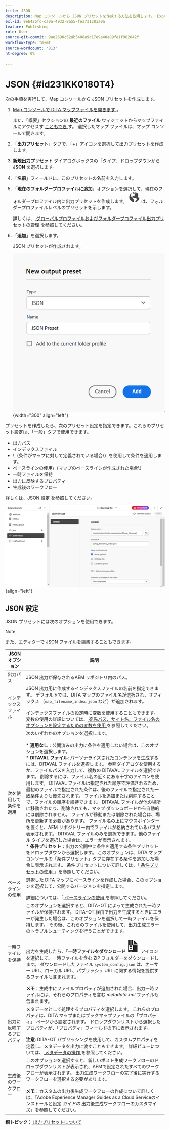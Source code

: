```yaml
---
title: JSON
description: Map コンソールから JSON プリセットを作成する方法を説明します。 Experience Manager Guidesで JSON 出力プリセットを設定します。
exl-id: 9eb426fc-ca0a-4932-8a55-fea731281a0a
feature: Publishing
role: User
source-git-commit: 9ae2690c52ab5408a9d17e9a40a89fe1f902042f
workflow-type: tm+mt
source-wordcount: '813'
ht-degree: 0%

---
```


# JSON {#id231KK0180T4}

次の手順を実行して、Map コンソールから JSON プリセットを作成します。

1. [Map コンソールで DITA マップファイルを開きます ](./open-files-map-console.md)。

   また、「概要」セクションの **最近のファイル** ウィジェットからマップファイルにアクセスす [ こともでき ](./intro-home-page.md#overview) す。 選択したマップ ファイルは、マップ コンソールで開きます。
1. 「**出力プリセット**」タブで、「+」アイコンを選択して出力プリセットを作成します。
1. **新規出力プリセット** ダイアログボックスの「タイプ」ドロップダウンから **JSON** を選択します。
1. 「**名前**」フィールドに、このプリセットの名前を入力します。
1. 「**現在のフォルダープロファイルに追加**」オプションを選択して、現在のフォルダープロファイル内に出力プリセットを作成します。 ![ フォルダープロファイルアイコン ](images/global-preset-icon.svg) は、フォルダープロファイルレベルのプリセットを示します。

   詳しくは、[ グローバルプロファイルおよびフォルダープロファイル出力プリセットの管理 ](./web-editor-manage-output-presets.md) を参照してください。

1. 「**追加**」を選択します。

   JSON プリセットが作成されます。

   ![](images/json-preset-dialog-new.png){width="300" align="left"}

プリセットを作成したら、次のプリセット設定を指定できます。これらのプリセット設定は、「一般」タブで使用できます。

- 出力パス
- インデックスファイル
- \（条件がマップに対して定義されている場合\）を使用して条件を適用します。
- ベースラインの使用\（マップのベースラインが作成された場合\）
- 一時ファイルを保持
- 出力に反映するプロパティ
- 生成後のワークフロー

詳しくは、[JSON 設定 ](#json-configuration) を参照してください。

![](images/json-preset-config.png){align="left"}

## JSON 設定

JSON プリセットには次のオプションを使用できます。

>[!NOTE]
>
> また、エディターで JSON ファイルを編集することもできます。

| JSON オプション | 説明 |
| --- | --- |
| 出力パス | JSON 出力が保存されるAEM リポジトリ内のパス。 |
| インデックスファイル | JSON 出力用に作成するインデックスファイルの名前を指定できます。 デフォルトでは、DITA マップのファイル名が選択され、サフィックス （`map_filename_index.json` など）が追加されます。<br><br> インデックスファイルの設定時に変数を使用することもできます。 変数の使用の詳細については、[ 宛先パス、サイト名、ファイル名のオプションを設定するための変数を使用 ](generate-output-use-variables.md#id18BUG70K05Z) を参照してください。 |
| 次を使用して条件を適用 | 次のいずれかのオプションを選択します。<br><br>* **適用なし**：公開済みの出力に条件を適用しない場合は、このオプションを選択します。<br>* **DITAVAL ファイル**: パーソナライズされたコンテンツを生成するには、DITAVAL ファイルを選択します。 参照ダイアログを使用するか、ファイルパスを入力して、複数の DITAVAL ファイルを選択できます。 削除するには、ファイル名の近くにある十字のアイコンを使用します。 DITAVAL ファイルは指定された順序で評価されるため、最初のファイルで指定された条件は、後のファイルで指定された一致条件よりも優先されます。 ファイルを追加または削除することで、ファイルの順序を維持できます。 DITAVAL ファイルが他の場所に移動されたり、削除されても、マップ ダッシュボードから自動的には削除されません。 ファイルが移動または削除された場合は、場所を更新する必要があります。 ファイル名の上にマウスポインターを置くと、AEM リポジトリー内でファイルが格納されているパスが表示されます。 DITAVAL ファイルのみを選択できます。他のファイル タイプを選択した場合は、エラーが表示されます。<br>* **条件プリセット**：出力の公開中に条件を適用する条件プリセットをドロップダウンから選択します。 このオプションは、DITA マップコンソールの「条件プリセット」タブに存在する条件を追加した場合に表示されます。 条件プリセットについて詳しくは、「[ 条件プリセットの使用 ](generate-output-use-condition-presets.md#id1825FL004PN)」を参照してください。 |
| ベースラインの使用 | 選択した DITA マップにベースラインを作成した場合、このオプションを選択して、公開するバージョンを指定します。<br><br> 詳細については、「[ ベースラインの使用 ](generate-output-use-baseline-for-publishing.md#id1825FI0J0PF) を参照してください。 |
| 一時ファイルを保持 | このオプションを選択すると、DITA-OT によって生成された一時ファイルが保持されます。 DITA-OT 経由で出力を生成するときにエラーが発生した場合は、このオプションを選択して一時ファイルを保持します。 その後、これらのファイルを使用して、出力生成エラーのトラブルシューティングを行うことができます。<br> <br> 出力を生成したら、「**一時ファイルをダウンロード**![ 一時ファイルをダウンロード」アイコン ](images/download-temp-files-icon.svg) アイコンを選択して、一時ファイルを含む ZIP フォルダーをダウンロードします。 ダウンロードしたファイル `system_config.json` は、オーサー URL、ローカル URL、パブリッシュ URL に関する情報を提供するファイルも含まれます。<br><br> **メモ**：生成中にファイルプロパティが追加された場合、出力一時ファイルには、それらのプロパティを含む *metadata.xml* ファイルも含まれます。 |
| 出力に反映するプロパティ | メタデータとして処理するプロパティを選択します。 これらのプロパティは、DITA マップまたはブックマップファイルの「プロパティ」 ページから設定されます。 ドロップダウンリストから選択したプロパティが、「プロパティ」フィールドの下に表示されます。<br><br>**注意**: DITA-OT パブリッシングを使用して、カスタムプロパティを定義し、メタデータを出力に渡すこともできます。 詳細ビューについては、[ メタデータの操作 ](metadata-dita.md#id21BJ00QD0XA) を参照してください。 |
| 生成後のワークフロー | このオプションを選択すると、新しいポスト生成ワークフローのドロップダウンリストが表示され、AEMで設定されたすべてのワークフローが表示されます。 出力生成ワークフローの完了後に実行するワークフローを選択する必要があります。<br><br>**メモ**：カスタムの出力後生成ワークフローの作成について詳しくは、『Adobe Experience Manager Guides as a Cloud Serviceのインストールと設定 _ガイドの_ 出力後生成ワークフローのカスタマイズ」を参照してください。 |

**親トピック：**[ 出力プリセットについて ](generate-output-understand-presets.md)
